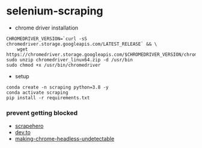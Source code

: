 # selenium-scraping

* chrome driver installation
```shell script
CHROMEDRIVER_VERSION=`curl -sS chromedriver.storage.googleapis.com/LATEST_RELEASE` && \
    wget https://chromedriver.storage.googleapis.com/$CHROMEDRIVER_VERSION/chromedriver_linux64.zip
sudo unzip chromedriver_linux64.zip -d /usr/bin
sudo chmod +x /usr/bin/chromedriver
```

* setup
```shell script
conda create -n scraping python=3.8 -y
conda activate scraping
pip install -r requirements.txt
```

### prevent getting blocked
* [scrapehero](https://www.scrapehero.com/how-to-prevent-getting-blacklisted-while-scraping/)
* [dev.to](https://dev.to/sonyarianto/user-agent-string-difference-in-puppeteer-headless-and-headful-4aoh)
* [making-chrome-headless-undetectable](https://intoli.com/blog/making-chrome-headless-undetectable/)
